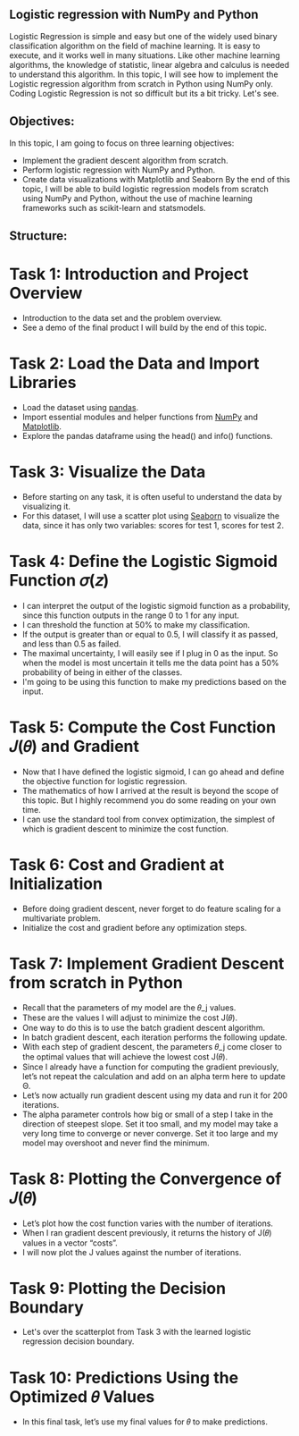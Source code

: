 ## Logistic regression with NumPy and Python
Logistic Regression is simple and easy but one of the widely used binary classification algorithm on the field of machine learning. It is easy to execute, and it works well in many situations. Like other machine learning algorithms, the knowledge of statistic, linear algebra and calculus is needed to understand this algorithm. In this topic, I will see how to implement the Logistic regression algorithm from scratch in Python using NumPy only. Coding Logistic Regression is not so difficult but its a bit tricky. Let's see.

## Objectives:
In this topic, I am going to focus on three learning objectives:
- Implement the gradient descent algorithm from scratch.
- Perform logistic regression with NumPy and Python.
- Create data visualizations with Matplotlib and Seaborn
By the end of this topic, I will be able to build logistic regression models from scratch using NumPy and Python, without the use of machine learning frameworks such as scikit-learn and statsmodels.

## Structure:
# Task 1: Introduction and Project Overview
- Introduction to the data set and the problem overview.
- See a demo of the final product I will build by the end of this topic.

# Task 2: Load the Data and Import Libraries
- Load the dataset using [pandas](https://pandas.pydata.org/).
- Import essential modules and helper functions from [NumPy](https://numpy.org/) and [Matplotlib](https://matplotlib.org/).
- Explore the pandas dataframe using the head() and info() functions.

# Task 3: Visualize the Data
- Before starting on any task, it is often useful to understand the data by visualizing it.
- For this dataset, I will use a scatter plot using [Seaborn](https://seaborn.pydata.org/) to visualize the data, since it has only two variables: scores for test 1, scores for test 2.

# Task 4: Define the Logistic Sigmoid Function 𝜎(𝑧)
- I can interpret the output of the logistic sigmoid function as a probability, since this function outputs in the range 0 to 1 for any input.
- I can threshold the function at 50% to make my classification.
- If the output is greater than or equal to 0.5, I will classify it as passed, and less than 0.5 as failed.
- The maximal uncertainty, I will easily see if I plug in 0 as the input. So when the model is most uncertain it tells me the data point has a 50% probability of being in either of the classes.
- I'm going to be using this function to make my predictions based on the input.

# Task 5: Compute the Cost Function 𝐽(𝜃) and Gradient
- Now that I have defined the logistic sigmoid, I can go ahead and define the objective function for logistic regression.
- The mathematics of how I arrived at the result is beyond the scope of this topic. But I highly recommend you do some reading on your own time.
- I can use the standard tool from convex optimization, the simplest of which is gradient descent to minimize the cost function.

# Task 6: Cost and Gradient at Initialization
- Before doing gradient descent, never forget to do feature scaling for a multivariate problem.
- Initialize the cost and gradient before any optimization steps.

# Task 7: Implement Gradient Descent from scratch in Python
- Recall that the parameters of my model are the 𝜃_j values.
- These are the values I will adjust to minimize the cost J(𝜃).
- One way to do this is to use the batch gradient descent algorithm.
- In batch gradient descent, each iteration performs the following update.
- With each step of gradient descent, the parameters 𝜃_j come closer to the optimal values that will achieve the lowest cost J(𝜃).
- Since I already have a function for computing the gradient previously, let’s not repeat the calculation and add on an alpha term here to update Θ.
- Let’s now actually run gradient descent using my data and run it for 200 iterations.
- The alpha parameter controls how big or small of a step I take in the direction of steepest slope. Set it too small, and my model may take a very long time to converge or never converge. Set it too large and my model may overshoot and never find the minimum.

# Task 8: Plotting the Convergence of 𝐽(𝜃)
- Let’s plot how the cost function varies with the number of iterations.
- When I ran gradient descent previously, it returns the history of J(𝜃) values in a vector “costs”.
- I will now plot the J values against the number of iterations.

# Task 9: Plotting the Decision Boundary
- Let's over the scatterplot from Task 3 with the learned logistic regression decision boundary.

# Task 10: Predictions Using the Optimized 𝜃 Values
- In this final task, let’s use my final values for 𝜃 to make predictions.
